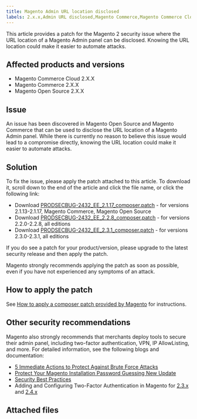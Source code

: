 ```yaml
---
title: Magento Admin URL location disclosed
labels: 2.x.x,Admin URL disclosed,Magento Commerce,Magento Commerce Cloud,known issues,patch,troubleshooting
---
```


This article provides a patch for the Magento 2 security issue where the URL location of a Magento Admin panel can be disclosed. Knowing the URL location could make it easier to automate attacks.

## Affected products and versions

* Magento Commerce Cloud 2.X.X
* Magento Commerce 2.X.X
* Magento Open Source  2.X.X

## Issue

An issue has been discovered in Magento Open Source and Magento Commerce that can be used to disclose the URL location of a Magento Admin panel. While there is currently no reason to believe this issue would lead to a compromise directly, knowing the URL location could make it easier to automate attacks.

## Solution

To fix the issue, please apply the patch attached to this article. To download it, scroll down to the end of the article and click the file name, or click the following link:

* Download [PRODSECBUG-2432\_EE\_2.1.17\_composer.patch](assets/PRODSECBUG-2432_EE_2.1.17_composer.patch.zip) - for versions 2.1.13-2.1.17, Magento Commerce, Magento Open Source
* Download [PRODSECBUG-2432\_EE\_2.2.8\_composer.patch](assets/PRODSECBUG-2432_EE_2.2.8_composer.patch.zip) - for versions 2.2.0-2.2.8, all editions
* Download [PRODSECBUG-2432\_EE\_2.3.1\_composer.patch](assets/PRODSECBUG-2432_EE_2.3.1_composer.patch.zip) - for versions 2.3.0-2.3.1, all editions

If you do see a patch for your product/version, please upgrade to the latest security release and then apply the patch.

Magento strongly recommends applying the patch as soon as possible, even if you have not experienced any symptoms of an attack.

## How to apply the patch

See [How to apply a composer patch provided by Magento](https://support.magento.com/hc/en-us/articles/360028367731) for instructions.

## Other security recommendations

Magento also strongly recommends that merchants deploy tools to secure their admin panel, including two-factor authentication, VPN, IP AllowListing, and more. For detailed information, see the following blogs and documentation:

* [5 Immediate Actions to Protect Against Brute Force Attacks](https://magento.com/security/best-practices/5-immediate-actions-protect-against-brute-force-attacks)
* [Protect Your Magento Installation Password Guessing New Update](https://magento.com/security/best-practices/protect-your-magento-installation-password-guessing-new-update)
* [Security Best Practices](https://magento.com/security/best-practices/security-best-practices)
* Adding and Configuring Two-Factor Authentication in Magento for [2.3.x](https://docs.magento.com/user-guide/v2.3/stores/security-two-factor-authentication.html) and [2.4.x](https://docs.magento.com/user-guide/stores/security-two-factor-authentication.html)

## Attached files
